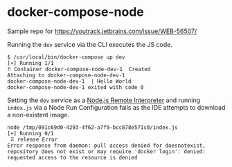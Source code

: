 # docker-compose-node

Sample repo for https://youtrack.jetbrains.com/issue/WEB-56507/

Running the `dev` service via the CLI executes the JS code.

```shell
$ /usr/local/bin/docker-compose up dev
[+] Running 1/1
⠿ Container docker-compose-node-dev-1  Created                                                                                           
Attaching to docker-compose-node-dev-1
docker-compose-node-dev-1  | Hello World
docker-compose-node-dev-1 exited with code 0
```

Setting the `dev` service as a [Node.js Remote Interpreter][1] and running `index.js` via a Node
Run Configuration fails as the IDE attempts to download a non-existent image.

```shell
node /tmp/091c69d0-4293-4f62-a7f9-bcc878e571c0/index.js
[+] Running 0/1
 ⠿ release Error                                                                                                                         
Error response from daemon: pull access denied for doesnotexist, repository does not exist or may require 'docker login': denied: requested access to the resource is denied
```

[1]: https://www.jetbrains.com/help/webstorm/node-with-docker.html#ws_node_configure_remote_node_interpreter_docker_compose
